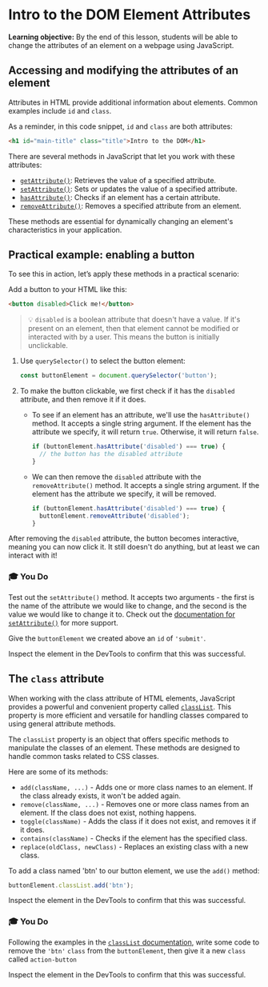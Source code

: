 <h1>
  <span class="headline">Intro to the DOM</span>
  <span class="subhead">Element Attributes</span>
</h1>

**Learning objective:** By the end of this lesson, students will be able to change the attributes of an element on a webpage using JavaScript.

## Accessing and modifying the attributes of an element

Attributes in HTML provide additional information about elements. Common examples include `id` and `class`.

As a reminder, in this code snippet, `id` and `class` are both attributes:

```html
<h1 id="main-title" class="title">Intro to the DOM</h1>
```

There are several methods in JavaScript that let you work with these attributes:

- [`getAttribute()`](https://developer.mozilla.org/en-US/docs/Web/API/Element/getAttribute): Retrieves the value of a specified attribute.
- [`setAttribute()`](https://developer.mozilla.org/en-US/docs/Web/API/Element/setAttribute): Sets or updates the value of a specified attribute.
- [`hasAttribute()`](https://developer.mozilla.org/en-US/docs/Web/API/Element/hasAttribute): Checks if an element has a certain attribute.
- [`removeAttribute()`](https://developer.mozilla.org/en-US/docs/Web/API/Element/removeAttribute): Removes a specified attribute from an element.

These methods are essential for dynamically changing an element's characteristics in your application.

## Practical example: enabling a button

To see this in action, let’s apply these methods in a practical scenario:

Add a button to your HTML like this:

```html
<button disabled>Click me!</button>
```

> 💡 `disabled` is a boolean attribute that doesn't have a value. If it's present on an element, then that element cannot be modified or interacted with by a user. This means the button is initially unclickable.

1. Use `querySelector()` to select the button element:

   ```javascript
   const buttonElement = document.querySelector('button');
   ```

2. To make the button clickable, we first check if it has the `disabled` attribute, and then remove it if it does.

   - To see if an element has an attribute, we'll use the `hasAttribute()` method. It accepts a single string argument. If the element has the attribute we specify, it will return `true`. Otherwise, it will return `false`.

     ```javascript
     if (buttonElement.hasAttribute('disabled') === true) {
       // the button has the disabled attribute
     }
     ```

   - We can then remove the `disabled` attribute with the `removeAttribute()` method. It accepts a single string argument. If the element has the attribute we specify, it will be removed.

     ```javascript
     if (buttonElement.hasAttribute('disabled') === true) {
       buttonElement.removeAttribute('disabled');
     }
     ```

After removing the `disabled` attribute, the button becomes interactive, meaning you can now click it.
It still doesn't do anything, but at least we can interact with it!

### 🎓 You Do

Test out the `setAttribute()` method. It accepts two arguments - the first is the name of the attribute we would like to change, and the second is the value we would like to change it to. Check out the [documentation for `setAttribute()`](https://developer.mozilla.org/en-US/docs/Web/API/Element/setAttribute) for more support.

Give the `buttonElement` we created above an `id` of `'submit'`.

Inspect the element in the DevTools to confirm that this was successful.

## The `class` attribute

When working with the class attribute of HTML elements, JavaScript provides a powerful and convenient property called [`classList`](https://developer.mozilla.org/en-US/docs/Web/API/Element/classList). This property is more efficient and versatile for handling classes compared to using general attribute methods.

The `classList` property is an object that offers specific methods to manipulate the classes of an element. These methods are designed to handle common tasks related to CSS classes.

Here are some of its methods:

- `add(className, ...)` -  Adds one or more class names to an element. If the class already exists, it won't be added again.
- `remove(className, ...)` -  Removes one or more class names from an element. If the class does not exist, nothing happens.
- `toggle(className)` -  Adds the class if it does not exist, and removes it if it does.
- `contains(className)` -  Checks if the element has the specified class.
- `replace(oldClass, newClass)` -  Replaces an existing class with a new class.

To add a class named 'btn' to our button element, we use the `add()` method:

```javascript
buttonElement.classList.add('btn');
```

Inspect the element in the DevTools to confirm that this was successful.

### 🎓 You Do

Following the examples in the [`classList` documentation](https://developer.mozilla.org/en-US/docs/Web/API/Element/classList), write some code to remove the `'btn'` `class` from the `buttonElement`, then give it a new `class` called `action-button`

Inspect the element in the DevTools to confirm that this was successful.
